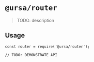 # `@ursa/router`

> TODO: description

## Usage

```
const router = require('@ursa/router');

// TODO: DEMONSTRATE API
```
